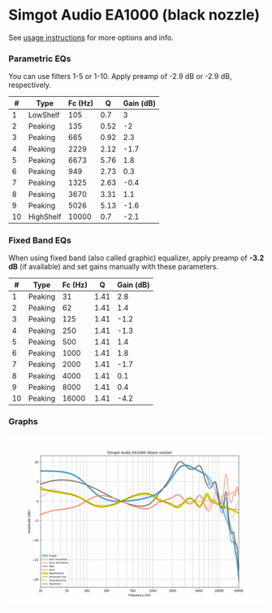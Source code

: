 # Simgot Audio EA1000 (black nozzle)
See [usage instructions](https://github.com/jaakkopasanen/AutoEq#usage) for more options and info.

### Parametric EQs
You can use filters 1-5 or 1-10. Apply preamp of -2.9 dB or -2.9 dB, respectively.

|   # | Type      |   Fc (Hz) |    Q |   Gain (dB) |
|-----|-----------|-----------|------|-------------|
|   1 | LowShelf  |       105 | 0.7  |         3   |
|   2 | Peaking   |       135 | 0.52 |        -2   |
|   3 | Peaking   |       665 | 0.92 |         2.3 |
|   4 | Peaking   |      2229 | 2.12 |        -1.7 |
|   5 | Peaking   |      6673 | 5.76 |         1.8 |
|   6 | Peaking   |       949 | 2.73 |         0.3 |
|   7 | Peaking   |      1325 | 2.63 |        -0.4 |
|   8 | Peaking   |      3670 | 3.31 |         1.1 |
|   9 | Peaking   |      5026 | 5.13 |        -1.6 |
|  10 | HighShelf |     10000 | 0.7  |        -2.1 |

### Fixed Band EQs
When using fixed band (also called graphic) equalizer, apply preamp of **-3.2 dB** (if available) and set gains manually with these parameters.

|   # | Type    |   Fc (Hz) |    Q |   Gain (dB) |
|-----|---------|-----------|------|-------------|
|   1 | Peaking |        31 | 1.41 |         2.8 |
|   2 | Peaking |        62 | 1.41 |         1.4 |
|   3 | Peaking |       125 | 1.41 |        -1.2 |
|   4 | Peaking |       250 | 1.41 |        -1.3 |
|   5 | Peaking |       500 | 1.41 |         1.4 |
|   6 | Peaking |      1000 | 1.41 |         1.8 |
|   7 | Peaking |      2000 | 1.41 |        -1.7 |
|   8 | Peaking |      4000 | 1.41 |         0.1 |
|   9 | Peaking |      8000 | 1.41 |         0.4 |
|  10 | Peaking |     16000 | 1.41 |        -4.2 |

### Graphs
![](./Simgot%20Audio%20EA1000%20(black%20nozzle).png)
